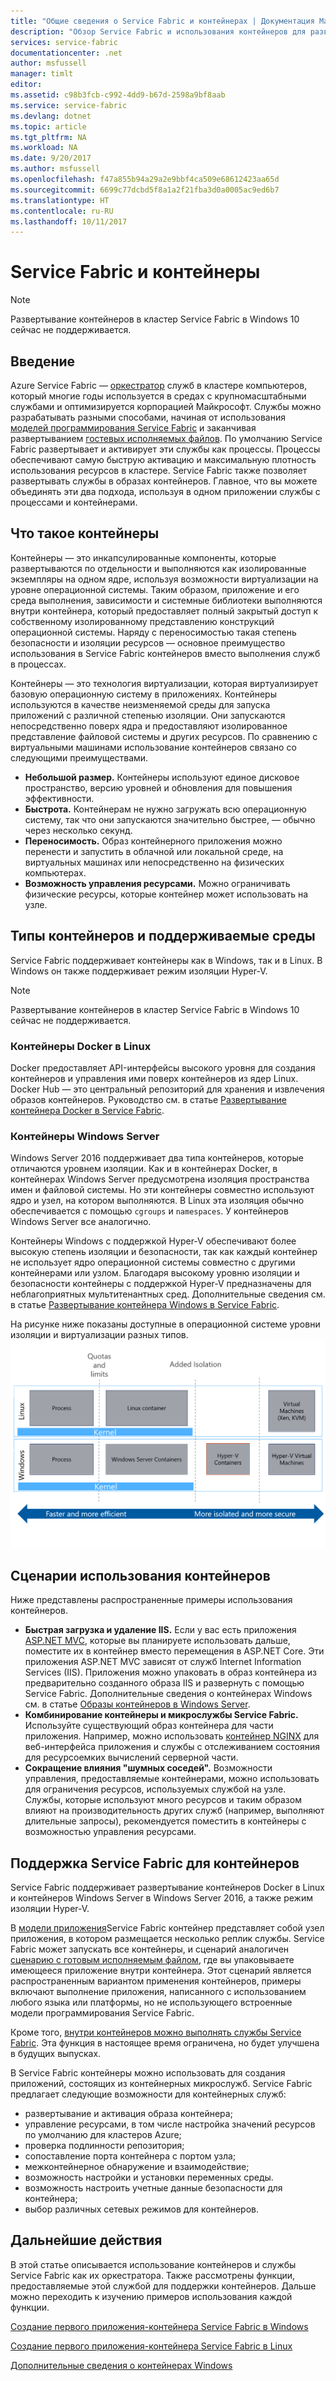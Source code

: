 ```yaml
---
title: "Общие сведения о Service Fabric и контейнерах | Документация Майкрософт"
description: "Обзор Service Fabric и использования контейнеров для развертывания приложений микрослужб. В этой статье содержатся общие сведения об использовании контейнеров и возможностях, предоставляемых Service Fabric."
services: service-fabric
documentationcenter: .net
author: msfussell
manager: timlt
editor: 
ms.assetid: c98b3fcb-c992-4dd9-b67d-2598a9bf8aab
ms.service: service-fabric
ms.devlang: dotnet
ms.topic: article
ms.tgt_pltfrm: NA
ms.workload: NA
ms.date: 9/20/2017
ms.author: msfussell
ms.openlocfilehash: f47a855b94a29a2e9bbf4ca509e68612423aa65d
ms.sourcegitcommit: 6699c77dcbd5f8a1a2f21fba3d0a0005ac9ed6b7
ms.translationtype: HT
ms.contentlocale: ru-RU
ms.lasthandoff: 10/11/2017
---
```

# <a name="service-fabric-and-containers"></a>Service Fabric и контейнеры
> [!NOTE]
> Развертывание контейнеров в кластер Service Fabric в Windows 10 сейчас не поддерживается. 
>   

## <a name="introduction"></a>Введение
Azure Service Fabric — [оркестратор](service-fabric-cluster-resource-manager-introduction.md) служб в кластере компьютеров, который многие годы используется в средах с крупномасштабными службами и оптимизируется корпорацией Майкрософт. Службы можно разрабатывать разными способами, начиная от использования [моделей программирования Service Fabric](service-fabric-choose-framework.md) и заканчивая развертыванием [гостевых исполняемых файлов](service-fabric-deploy-existing-app.md). По умолчанию Service Fabric развертывает и активирует эти службы как процессы. Процессы обеспечивают самую быструю активацию и максимальную плотность использования ресурсов в кластере. Service Fabric также позволяет развертывать службы в образах контейнеров. Главное, что вы можете объединять эти два подхода, используя в одном приложении службы с процессами и контейнерами.   

## <a name="what-are-containers"></a>Что такое контейнеры
Контейнеры — это инкапсулированные компоненты, которые развертываются по отдельности и выполняются как изолированные экземпляры на одном ядре, используя возможности виртуализации на уровне операционной системы. Таким образом, приложение и его среда выполнения, зависимости и системные библиотеки выполняются внутри контейнера, который предоставляет полный закрытый доступ к собственному изолированному представлению конструкций операционной системы. Наряду с переносимостью такая степень безопасности и изоляции ресурсов — основное преимущество использования в Service Fabric контейнеров вместо выполнения служб в процессах.

Контейнеры — это технология виртуализации, которая виртуализирует базовую операционную систему в приложениях. Контейнеры используются в качестве неизменяемой среды для запуска приложений с различной степенью изоляции. Они запускаются непосредственно поверх ядра и предоставляют изолированное представление файловой системы и других ресурсов. По сравнению с виртуальными машинами использование контейнеров связано со следующими преимуществами.

* **Небольшой размер.** Контейнеры используют единое дисковое пространство, версию уровней и обновления для повышения эффективности.
* **Быстрота.** Контейнерам не нужно загружать всю операционную систему, так что они запускаются значительно быстрее, — обычно через несколько секунд.
* **Переносимость.** Образ контейнерного приложения можно перенести и запустить в облачной или локальной среде, на виртуальных машинах или непосредственно на физических компьютерах.
* **Возможность управления ресурсами.** Можно ограничивать физические ресурсы, которые контейнер может использовать на узле.

## <a name="container-types-and-supported-environments"></a>Типы контейнеров и поддерживаемые среды
Service Fabric поддерживает контейнеры как в Windows, так и в Linux. В Windows он также поддерживает режим изоляции Hyper-V. 

> [!NOTE]
> Развертывание контейнеров в кластер Service Fabric в Windows 10 сейчас не поддерживается. 
> 

### <a name="docker-containers-on-linux"></a>Контейнеры Docker в Linux
Docker предоставляет API-интерфейсы высокого уровня для создания контейнеров и управления ими поверх контейнеров из ядер Linux. Docker Hub — это центральный репозиторий для хранения и извлечения образов контейнеров.
Руководство см. в статье [Развертывание контейнера Docker в Service Fabric](service-fabric-get-started-containers-linux.md).

### <a name="windows-server-containers"></a>Контейнеры Windows Server
Windows Server 2016 поддерживает два типа контейнеров, которые отличаются уровнем изоляции. Как и в контейнерах Docker, в контейнерах Windows Server предусмотрена изоляция пространства имен и файловой системы. Но эти контейнеры совместно используют ядро и узел, на котором выполняются. В Linux эта изоляция обычно обеспечивается с помощью `cgroups` и `namespaces`. У контейнеров Windows Server все аналогично.

Контейнеры Windows с поддержкой Hyper-V обеспечивают более высокую степень изоляции и безопасности, так как каждый контейнер не использует ядро операционной системы совместно с другими контейнерами или узлом. Благодаря высокому уровню изоляции и безопасности контейнеры с поддержкой Hyper-V предназначены для неблагоприятных мультитенантных сред.
Дополнительные сведения см. в статье [Развертывание контейнера Windows в Service Fabric](service-fabric-get-started-containers.md).

На рисунке ниже показаны доступные в операционной системе уровни изоляции и виртуализации разных типов.
![Платформа Service Fabric][Image1]

## <a name="scenarios-for-using-containers"></a>Сценарии использования контейнеров
Ниже представлены распространенные примеры использования контейнеров.

* **Быстрая загрузка и удаление IIS.** Если у вас есть приложения [ASP.NET MVC](https://www.asp.net/mvc), которые вы планируете использовать дальше, поместите их в контейнер вместо перемещения в ASP.NET Core. Эти приложения ASP.NET MVC зависят от служб Internet Information Services (IIS). Приложения можно упаковать в образ контейнера из предварительно созданного образа IIS и развернуть с помощью Service Fabric. Дополнительные сведения о контейнерах Windows см. в статье [Образы контейнеров в Windows Server](https://docs.microsoft.com/en-us/virtualization/windowscontainers/quick-start/quick-start-windows-server).
* **Комбинирование контейнеры и микрослужбы Service Fabric.** Используйте существующий образ контейнера для части приложения. Например, можно использовать [контейнер NGINX](https://hub.docker.com/_/nginx/) для веб-интерфейса приложения и службы с отслеживанием состояния для ресурсоемких вычислений серверной части.
* **Сокращение влияния "шумных соседей".** Возможности управления, предоставляемые контейнерами, можно использовать для ограничения ресурсов, используемых службой на узле. Службы, которые используют много ресурсов и таким образом влияют на производительность других служб (например, выполняют длительные запросы), рекомендуется поместить в контейнеры с возможностью управления ресурсами.

## <a name="service-fabric-support-for-containers"></a>Поддержка Service Fabric для контейнеров
Service Fabric поддерживает развертывание контейнеров Docker в Linux и контейнеров Windows Server в Windows Server 2016, а также режим изоляции Hyper-V. 

В [модели приложения](service-fabric-application-model.md)Service Fabric контейнер представляет собой узел приложения, в котором размещается несколько реплик службы. Service Fabric может запускать все контейнеры, и сценарий аналогичен [сценарию с готовым исполняемым файлом](service-fabric-deploy-existing-app.md), где вы упаковываете имеющееся приложение внутри контейнера. Этот сценарий является распространенным вариантом применения контейнеров, примеры включают выполнение приложения, написанного с использованием любого языка или платформы, но не использующего встроенные модели программирования Service Fabric.

Кроме того, [внутри контейнеров можно выполнять службы Service Fabric](service-fabric-services-inside-containers.md). Эта функция в настоящее время ограничена, но будет улучшена в будущих выпусках.

В Service Fabric контейнеры можно использовать для создания приложений, состоящих из контейнерных микрослужб. Service Fabric предлагает следующие возможности для контейнерных служб:

* развертывание и активация образа контейнера;
* управление ресурсами, в том числе настройка значений ресурсов по умолчанию для кластеров Azure;
* проверка подлинности репозитория;
* сопоставление порта контейнера с портом узла;
* межконтейнерное обнаружение и взаимодействие;
* возможность настройки и установки переменных среды.
* возможность настроить учетные данные безопасности для контейнера;
* выбор различных сетевых режимов для контейнеров.

## <a name="next-steps"></a>Дальнейшие действия
В этой статье описывается использование контейнеров и службы Service Fabric как их оркестратора. Также рассмотрены функции, предоставляемые этой службой для поддержки контейнеров. Дальше можно переходить к изучению примеров использования каждой функции.

[Создание первого приложения-контейнера Service Fabric в Windows](service-fabric-get-started-containers.md)

[Создание первого приложения-контейнера Service Fabric в Linux](service-fabric-get-started-containers-linux.md)

[Дополнительные сведения о контейнерах Windows](https://docs.microsoft.com/en-us/virtualization/windowscontainers/about/)

[Image1]: media/service-fabric-containers/Service-Fabric-Types-of-Isolation.png

